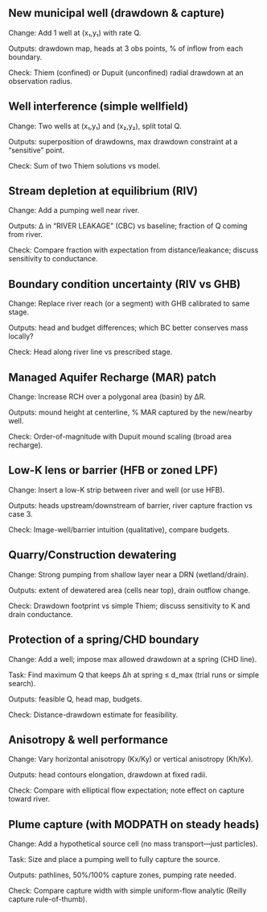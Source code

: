 ## New municipal well (drawdown & capture)

Change: Add 1 well at (x₁,y₁) with rate Q.

Outputs: drawdown map, heads at 3 obs points, % of inflow from each boundary.

Check: Thiem (confined) or Dupuit (unconfined) radial drawdown at an observation radius.

## Well interference (simple wellfield)

Change: Two wells at (x₁,y₁) and (x₂,y₂), split total Q.

Outputs: superposition of drawdowns, max drawdown constraint at a “sensitive” point.

Check: Sum of two Thiem solutions vs model.

## Stream depletion at equilibrium (RIV)

Change: Add a pumping well near river.

Outputs: Δ in “RIVER LEAKAGE” (CBC) vs baseline; fraction of Q coming from river.

Check: Compare fraction with expectation from distance/leakance; discuss sensitivity to conductance.

## Boundary condition uncertainty (RIV vs GHB)

Change: Replace river reach (or a segment) with GHB calibrated to same stage.

Outputs: head and budget differences; which BC better conserves mass locally?

Check: Head along river line vs prescribed stage.

## Managed Aquifer Recharge (MAR) patch

Change: Increase RCH over a polygonal area (basin) by ΔR.

Outputs: mound height at centerline, % MAR captured by the new/nearby well.

Check: Order-of-magnitude with Dupuit mound scaling (broad area recharge).

## Low-K lens or barrier (HFB or zoned LPF)

Change: Insert a low-K strip between river and well (or use HFB).

Outputs: heads upstream/downstream of barrier, river capture fraction vs case 3.

Check: Image-well/barrier intuition (qualitative), compare budgets.

## Quarry/Construction dewatering

Change: Strong pumping from shallow layer near a DRN (wetland/drain).

Outputs: extent of dewatered area (cells near top), drain outflow change.

Check: Drawdown footprint vs simple Thiem; discuss sensitivity to K and drain conductance.

## Protection of a spring/CHD boundary

Change: Add a well; impose max allowed drawdown at a spring (CHD line).

Task: Find maximum Q that keeps Δh at spring ≤ d_max (trial runs or simple search).

Outputs: feasible Q, head map, budgets.

Check: Distance-drawdown estimate for feasibility.

## Anisotropy & well performance

Change: Vary horizontal anisotropy (Kx/Ky) or vertical anisotropy (Kh/Kv).

Outputs: head contours elongation, drawdown at fixed radii.

Check: Compare with elliptical flow expectation; note effect on capture toward river.

## Plume capture (with MODPATH on steady heads)

Change: Add a hypothetical source cell (no mass transport—just particles).

Task: Size and place a pumping well to fully capture the source.

Outputs: pathlines, 50%/100% capture zones, pumping rate needed.

Check: Compare capture width with simple uniform-flow analytic (Reilly capture rule-of-thumb).